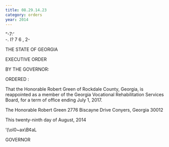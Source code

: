 ```yaml
---
title: 08.29.14.23
category: orders
year: 2014
---
```

 

“-7:‘  
-. I? 7 6 , 2-

THE STATE OF GEORGIA

EXECUTIVE ORDER

BY THE GOVERNOR:

ORDERED :

That the Honorable Robert Green of Rockdale County, Georgia, is
reappointed as a member of the Georgia Vocational Rehabilitation
Services Board, for a term of office ending July 1, 2017.

The Honorable Robert Green
2776 Biscayne Drive
Conyers, Georgia 30012

This twenty-ninth day of August, 2014

‘(\oI0~ax\B¢aL

GOVERNOR

